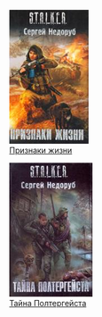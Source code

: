 ![](Признаки%20жизни.jpg)  
[Признаки жизни](Признаки%20жизни)

![](Тайна%20Полтергейста.jpg)  
[Тайна Полтергейста](Тайна%20Полтергейста)
